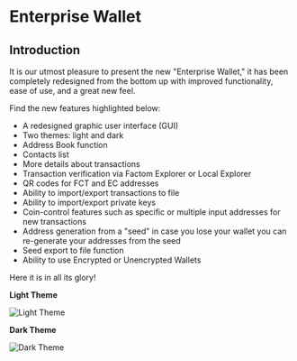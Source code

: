 # Enterprise Wallet

## Introduction

It is our utmost pleasure to present the new "Enterprise Wallet," it has been completely redesigned from the bottom up with improved functionality, ease of use, and a great new feel.

Find the new features highlighted below:

* A redesigned graphic user interface (GUI)
* Two themes: light and dark
* Address Book function
* Contacts list
* More details about transactions
* Transaction verification via Factom Explorer or Local Explorer
* QR codes for FCT and EC addresses
* Ability to import/export transactions to file
* Ability to import/export private keys 
* Coin-control features such as specific or multiple input addresses for new transactions
* Address generation from a "seed" in case you lose your wallet you can re-generate your addresses from the seed
* Seed export to file function
* Ability to use Encrypted or Unencrypted Wallets

Here it is in all its glory!

**Light Theme**

![Light Theme](/images/wallet_001.png)

**Dark Theme**

![Dark Theme](/images/wallet_002.png)